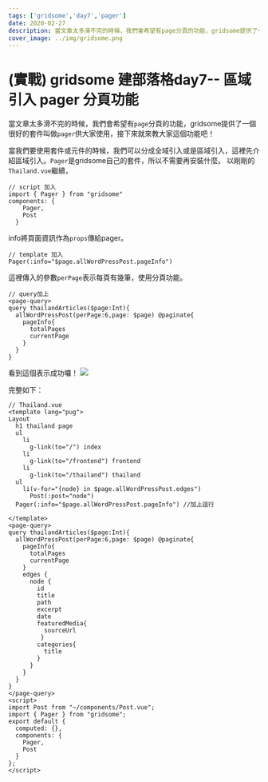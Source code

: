 ```yaml
---
tags: ['gridsome','day7','pager']
date: 2020-02-27
description: 當文章太多滑不完的時候，我們會希望有page分頁的功能，gridsome提供了一個很好的套件叫做pager供大家使用，接下來就來教大家這個功能吧。
cover_image: ../img/gridsome.png
---
```

#  (實戰) gridsome 建部落格day7-- 區域引入 pager 分頁功能

當文章太多滑不完的時候，我們會希望有<code>page</code>分頁的功能，gridsome提供了一個很好的套件叫做<code>pager</code>供大家使用，接下來就來教大家這個功能吧！

當我們要使用套件或元件的時候，我們可以分成全域引入或是區域引入，這裡先介紹區域引入。<code>Pager</code>是gridsome自己的套件，所以不需要再安裝什麼。
以剛剛的<code>Thailand.vue</code>繼續，

```typescript=
// script 加入
import { Pager } from "gridsome"
components: {
    Pager,
    Post
  }
```
info將頁面資訊作為<code>props</code>傳給pager。
```typescript=
// template 加入
Pager(:info="$page.allWordPressPost.pageInfo") 
```
這裡傳入的參數<code>perPage</code>表示每頁有幾筆，使用分頁功能。
```typescript=
// query加上
<page-query>
query thailandArticles($page:Int){
  allWordPressPost(perPage:6,page: $page) @paginate{
    pageInfo{
      totalPages
      currentPage
    }
  }
}
```
看到這個表示成功囉！
![](https://i.imgur.com/DddnwmN.png)

完整如下：
```typescript=
// Thailand.vue
<template lang="pug">
Layout
  h1 thailand page
  ul
    li
      g-link(to="/") index
    li
      g-link(to="/frontend") frontend
    li
      g-link(to="/thailand") thailand
  ul 
    li(v-for="{node} in $page.allWordPressPost.edges")
      Post(:post="node")
  Pager(:info="$page.allWordPressPost.pageInfo") //加上這行
  
</template>
<page-query>
query thailandArticles($page:Int){
  allWordPressPost(perPage:6,page: $page) @paginate{
    pageInfo{
      totalPages
      currentPage
    }
    edges {
      node {
        id
        title
        path
        excerpt
        date
        featuredMedia{
          sourceUrl
         }
        categories{
          title
        }
      }
    }
  }
}
</page-query>
<script>
import Post from "~/components/Post.vue";
import { Pager } from "gridsome";
export default {
  computed: {},
  components: {
    Pager,
    Post
  }
};
</script>
```